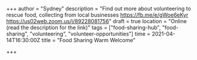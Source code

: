 +++
author = "Sydney"
description = "Find out more about volunteering to rescue food, collecting from local businesses https://fb.me/e/gWoe6eKyr  https://us02web.zoom.us/j/89228081756"
draft = true
location = "Online (read the description for the link)"
tags = ["food-sharing-hub", "food-sharing", "volunteering", "volunteer-opportunities"]
time = 2021-04-14T16:30:00Z
title = "Food Sharing Warm Welcome"

+++
